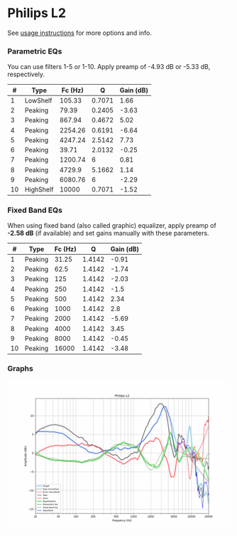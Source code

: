 # Philips L2
See [usage instructions](https://github.com/jaakkopasanen/AutoEq#usage) for more options and info.

### Parametric EQs
You can use filters 1-5 or 1-10. Apply preamp of -4.93 dB or -5.33 dB, respectively.

|   # | Type      |   Fc (Hz) |      Q |   Gain (dB) |
|-----|-----------|-----------|--------|-------------|
|   1 | LowShelf  |    105.33 | 0.7071 |        1.66 |
|   2 | Peaking   |     79.39 | 0.2405 |       -3.63 |
|   3 | Peaking   |    867.94 | 0.4672 |        5.02 |
|   4 | Peaking   |   2254.26 | 0.6191 |       -6.64 |
|   5 | Peaking   |   4247.24 | 2.5142 |        7.73 |
|   6 | Peaking   |     39.71 | 2.0132 |       -0.25 |
|   7 | Peaking   |   1200.74 | 6      |        0.81 |
|   8 | Peaking   |   4729.9  | 5.1662 |        1.14 |
|   9 | Peaking   |   6080.76 | 6      |       -2.29 |
|  10 | HighShelf |  10000    | 0.7071 |       -1.52 |

### Fixed Band EQs
When using fixed band (also called graphic) equalizer, apply preamp of **-2.58 dB** (if available) and set gains manually with these parameters.

|   # | Type    |   Fc (Hz) |      Q |   Gain (dB) |
|-----|---------|-----------|--------|-------------|
|   1 | Peaking |     31.25 | 1.4142 |       -0.91 |
|   2 | Peaking |     62.5  | 1.4142 |       -1.74 |
|   3 | Peaking |    125    | 1.4142 |       -2.03 |
|   4 | Peaking |    250    | 1.4142 |       -1.5  |
|   5 | Peaking |    500    | 1.4142 |        2.34 |
|   6 | Peaking |   1000    | 1.4142 |        2.8  |
|   7 | Peaking |   2000    | 1.4142 |       -5.69 |
|   8 | Peaking |   4000    | 1.4142 |        3.45 |
|   9 | Peaking |   8000    | 1.4142 |       -0.45 |
|  10 | Peaking |  16000    | 1.4142 |       -3.48 |

### Graphs
![](./Philips%20L2.png)
